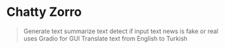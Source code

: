 # Chatty Zorro
> Generate text
> summarize text
> detect if input text news is fake or real
> uses Gradio for GUI
> Translate text from English to Turkish